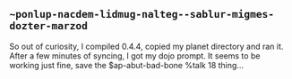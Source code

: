## `~ponlup-nacdem-lidmug-nalteg--sablur-migmes-dozter-marzod`
So out of curiosity, I compiled 0.4.4, copied my planet directory and ran it. After a few minutes of syncing, I got my dojo prompt. It seems to be working just fine, save the $ap-abut-bad-bone %talk 18 thing...

